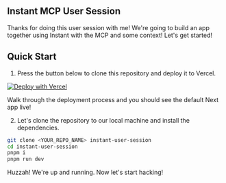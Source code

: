 ## Instant MCP User Session

Thanks for doing this user session with me! We're going to build an app together
using Instant with the MCP and some context! Let's get started!

## Quick Start

1. Press the button below to clone this repository and deploy it to Vercel.

[![Deploy with Vercel](https://vercel.com/button)](https://vercel.com/new/clone?repository-url=https%3A%2F%2Fgithub.com%2Fnezaj%2Finstant-us-mcp)

Walk through the deployment process and you should see the default Next app live!

2. Let's clone the repository to our local machine and install the dependencies.

```bash
git clone <YOUR_REPO_NAME> instant-user-session
cd instant-user-session
pnpm i
pnpm run dev
```


Huzzah! We're up and running. Now let's start hacking!
